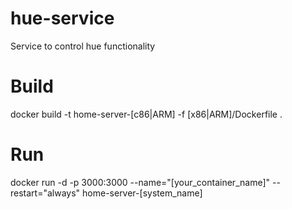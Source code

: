 # hue-service
Service to control hue functionality

# Build
docker build -t home-server-[c86|ARM] -f [x86|ARM]/Dockerfile .

# Run
docker run -d -p 3000:3000 --name="[your_container_name]" --restart="always" home-server-[system_name]
